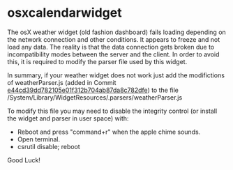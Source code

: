 # osxcalendarwidget

The osX weather widget (old fashion dashboard) fails loading depending on the network connection and other conditions.
It appears to freeze and not load any data. The reality is that the data connection gets broken due to incompatibility modes
between the server and the client. In order to avoid this, it is required to modify the parser file used by this widget.

In summary, if your weather widget does not work just add the modifictions of weatherParser.js (added in Commit [e44cd39dd782105e01f312b704ab87da8c782dfe](https://github.com/gonzalorodrigo/osxcalendarwidget/commit/e44cd39dd782105e01f312b704ab87da8c782dfe))
to the file /System/Library/WidgetResources/.parsers/weatherParser.js

To modify this file you may need to disable the integrity control (or install the widget and parser in user space) with:
- Reboot and press "command+r" when the apple chime sounds.
- Open terminal.
- csrutil disable; reboot

Good Luck!
